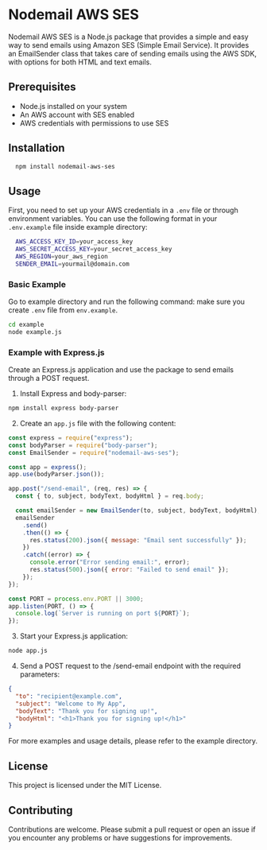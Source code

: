 # Nodemail AWS SES

Nodemail AWS SES is a Node.js package that provides a simple and easy way to send emails using Amazon SES (Simple Email Service). It provides an EmailSender class that takes care of sending emails using the AWS SDK, with options for both HTML and text emails.

## Prerequisites

- Node.js installed on your system
- An AWS account with SES enabled
- AWS credentials with permissions to use SES

## Installation

```bash
  npm install nodemail-aws-ses
```

## Usage

First, you need to set up your AWS credentials in a `.env` file or through environment variables. You can use the following format in your `.env.example` file inside example directory:

```bash
  AWS_ACCESS_KEY_ID=your_access_key
  AWS_SECRET_ACCESS_KEY=your_secret_access_key
  AWS_REGION=your_aws_region
  SENDER_EMAIL=yourmail@domain.com
```

### Basic Example

Go to example directory and run the following command:
make sure you create `.env` file from `env.example`.

```bash
cd example
node example.js
```

### Example with Express.js

Create an Express.js application and use the package to send emails through a POST request.

1. Install Express and body-parser:

```bash
npm install express body-parser
```

2. Create an `app.js` file with the following content:

```javascript
const express = require("express");
const bodyParser = require("body-parser");
const EmailSender = require("nodemail-aws-ses");

const app = express();
app.use(bodyParser.json());

app.post("/send-email", (req, res) => {
  const { to, subject, bodyText, bodyHtml } = req.body;

  const emailSender = new EmailSender(to, subject, bodyText, bodyHtml);
  emailSender
    .send()
    .then(() => {
      res.status(200).json({ message: "Email sent successfully" });
    })
    .catch((error) => {
      console.error("Error sending email:", error);
      res.status(500).json({ error: "Failed to send email" });
    });
});

const PORT = process.env.PORT || 3000;
app.listen(PORT, () => {
  console.log(`Server is running on port ${PORT}`);
});
```

3. Start your Express.js application:

```bash
node app.js
```

4. Send a POST request to the /send-email endpoint with the required parameters:

```json
{
  "to": "recipient@example.com",
  "subject": "Welcome to My App",
  "bodyText": "Thank you for signing up!",
  "bodyHtml": "<h1>Thank you for signing up!</h1>"
}
```

For more examples and usage details, please refer to the example directory.

## License

This project is licensed under the MIT License.

## Contributing

Contributions are welcome. Please submit a pull request or open an issue if you encounter any problems or have suggestions for improvements.
